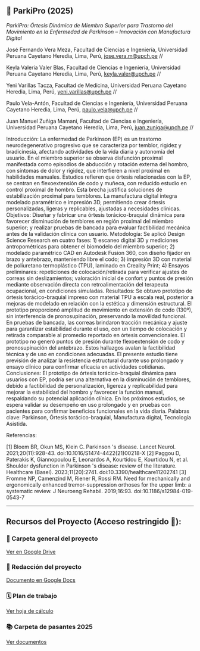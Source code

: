 ## 📌 ParkiPro (2025)

*ParkiPro: Órtesis Dinámica de Miembro Superior para Trastorno del Movimiento en la Enfermedad de Parkinson – Innovación con Manufactura Digital*

José Fernando Vera Meza, Facultad de Ciencias e Ingeniería, Universidad Peruana Cayetano Heredia, Lima, Perú, jose.vera.m@upch.pe //

Keyla Valeria Valer Blas, Facultad de Ciencias e Ingeniería, Universidad Peruana Cayetano Heredia, Lima, Perú, keyla.valer@upch.pe //

Yeni Varillas Tacza, Facultad de Medicina, Universidad Peruana Cayetano Heredia, Lima, Perú, yeni.varillas@upch.pe //

Paulo Vela-Antón, Facultad de Ciencias e Ingeniería, Universidad Peruana Cayetano Heredia, Lima, Perú, paulo.vela@upch.pe //

Juan Manuel Zuñiga Mamani, Facultad de Ciencias e Ingeniería, Universidad Peruana Cayetano Heredia, Lima, Perú, juan.zuniga@upch.pe //

Introducción:  La enfermedad de Parkinson (EP) es un trastorno neurodegenerativo progresivo que se caracteriza por temblor, rigidez y bradicinesia, afectando actividades de la vida diaria y autonomía del usuario. En el miembro superior se observa disfunción proximal manifestada como episodios de abducción y rotación externa del hombro, con síntomas de dolor y rigidez, que interfieren a nivel proximal en habilidades manuales. Estudios refieren que órtesis relacionadas con la EP, se centran en  flexoextensión de codo y muñeca, con reducido estudio en control proximal de hombro. Esta brecha justifica soluciones de estabilización proximal para temblores. La manufactura digital integra modelado paramétrico e impresión 3D, permitiendo crear órtesis personalizadas, ligeras y replicables, ajustadas a necesidades clínicas. Objetivos: Diseñar y fabricar una órtesis torácico-braquial dinámica para favorecer disminución de temblores en región proximal del miembro superior; y realizar pruebas de bancada para evaluar factibilidad mecánica antes de la validación clínica con usuario. Metodología: Se aplicó Design Science Research en cuatro fases: 1) escaneo digital 3D y mediciones antropométricas para obtener el biomodelo del miembro superior; 2) modelado paramétrico CAD en Autodesk Fusion 360, con diseño fijador en brazo y antebrazo, manteniendo libre el codo; 3) impresión 3D con material de poliuretano termoplástico (TPU), laminado en Creality Print; 4) Ensayos preliminares: repeticiones de colocación/retirada para verificar ajustes de correas sin deslizamientos; valoración inicial de confort y puntos de presión mediante observación directa con retroalimentación del terapeuta ocupacional, en condiciones simuladas. Resultados: Se obtuvo prototipo de órtesis torácico-braquial impreso con material  TPU a escala real, posterior a mejoras de modelado en relación con la estética y dimensión estructural. El prototipo proporcionó amplitud de movimiento en extensión de codo (130º), sin interferencia de pronosupinación, preservando la movilidad funcional. En pruebas de bancada, las correas brindaron tracción mecánica y ajuste para garantizar estabilidad durante el uso, con un tiempo de colocación y retirada comparable al promedio reportado en órtesis convencionales. El prototipo no generó puntos de presión durante flexoextensión de codo y pronosupinación del antebrazo. Estos hallazgos avalan la factibilidad técnica y de uso en condiciones adecuadas. El presente estudio tiene previsión de analizar la resistencia estructural durante uso prolongado y ensayo clínico para confirmar  eficacia en actividades cotidianas. Conclusiones: El prototipo de órtesis torácico-braquial dinámica para usuarios con EP, podría ser una alternativa en la disminución de temblores, debido a  factibilidad de personalización, ligereza y replicabilidad para mejorar la estabilidad del hombro y favorecer la función manual,  respaldando su potencial aplicación clínica. En los próximos estudios, se espera validar su desempeño en uso prolongado y en pruebas con pacientes para confirmar beneficios funcionales en la vida diaria.
Palabras clave: Parkinson, Órtesis torácico-braquial, Manufactura digital, Tecnología Asistida.

Referencias:

[1] Bloem BR, Okun MS, Klein C. Parkinson 's disease. Lancet Neurol. 2021;20(11):928-43. doi:10.1016/S1474-4422(21)00218-X
[2] Paggou D, Paterakis K, Giannopoulou E, Leonardos A, Kourtidou E, Kourtidou N, et al. Shoulder dysfunction in Parkinson 's disease: review of the literature. Healthcare (Basel). 2023;11(20):2741. doi:10.3390/healthcare11202741
[3] Fromme NP, Camenzind M, Riener R, Rossi RM. Need for mechanically and ergonomically enhanced tremor-suppression orthoses for the upper limb: a systematic review. J Neuroeng Rehabil. 2019;16:93. doi:10.1186/s12984-019-0543-7

______________________________________________________________________

## Recursos del Proyecto (Acceso restringido 🚫):

### 📁 Carpeta general del proyecto
[Ver en Google Drive](https://drive.google.com/drive/u/2/folders/1jUzAYHSpcX_H1X8Ru-A4L9icyewhnsMF)

### 📃 Redacción del proyecto
[Documento en Google Docs](https://docs.google.com/document/d/1Ec8uLRDF2JVYlUXgEO6ulVlIKZ9bIW2iNUSkWpF2iSw/edit?tab=t.0#heading=h.qg66jtjjse9j)

### 🗓️ Plan de trabajo
[Ver hoja de cálculo](https://docs.google.com/spreadsheets/d/1KnDVQ8B4EnBBzy4kNTRztHy6_4Emkwb8/edit?usp=drive_link&ouid=112061732916072614872&rtpof=true&sd=true)

### 📚 Carpeta de pasantes 2025
[Ver documentos](https://drive.google.com/drive/u/2/folders/1JLlFhqdvsa1nRAs6ARdmL7sbK0ZRvL8C)


